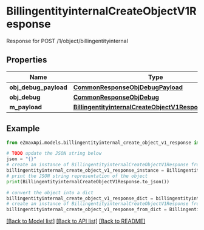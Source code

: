 # BillingentityinternalCreateObjectV1Response

Response for POST /1/object/billingentityinternal

## Properties

Name | Type | Description | Notes
------------ | ------------- | ------------- | -------------
**obj_debug_payload** | [**CommonResponseObjDebugPayload**](CommonResponseObjDebugPayload.md) |  | 
**obj_debug** | [**CommonResponseObjDebug**](CommonResponseObjDebug.md) |  | [optional] 
**m_payload** | [**BillingentityinternalCreateObjectV1ResponseMPayload**](BillingentityinternalCreateObjectV1ResponseMPayload.md) |  | 

## Example

```python
from eZmaxApi.models.billingentityinternal_create_object_v1_response import BillingentityinternalCreateObjectV1Response

# TODO update the JSON string below
json = "{}"
# create an instance of BillingentityinternalCreateObjectV1Response from a JSON string
billingentityinternal_create_object_v1_response_instance = BillingentityinternalCreateObjectV1Response.from_json(json)
# print the JSON string representation of the object
print(BillingentityinternalCreateObjectV1Response.to_json())

# convert the object into a dict
billingentityinternal_create_object_v1_response_dict = billingentityinternal_create_object_v1_response_instance.to_dict()
# create an instance of BillingentityinternalCreateObjectV1Response from a dict
billingentityinternal_create_object_v1_response_from_dict = BillingentityinternalCreateObjectV1Response.from_dict(billingentityinternal_create_object_v1_response_dict)
```
[[Back to Model list]](../README.md#documentation-for-models) [[Back to API list]](../README.md#documentation-for-api-endpoints) [[Back to README]](../README.md)


